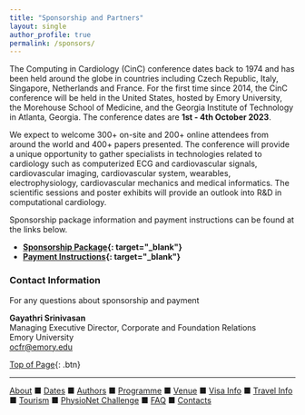 ```yaml
---
title: "Sponsorship and Partners"
layout: single
author_profile: true
permalink: /sponsors/
---
```

<a name="top"></a>

The Computing in Cardiology (CinC) conference dates back to 1974 and has been held around the globe in countries including Czech Republic, Italy, Singapore, Netherlands and France. For the first time since 2014, the CinC conference will be held in the United States, hosted by Emory University, the Morehouse School of Medicine, and the Georgia Institute of Technology in Atlanta, Georgia. The conference dates are **1st - 4th October 2023**.

We expect to welcome 300+ on-site and 200+ online attendees from around the world and 400+ papers presented. The conference will provide a unique opportunity to gather specialists in technologies related to cardiology such as computerized ECG and cardiovascular signals, cardiovascular imaging, cardiovascular system, wearables, electrophysiology, cardiovascular mechanics and medical informatics. The scientific sessions and poster exhibits will provide an outlook into R&D in computational cardiology.

Sponsorship package information and payment instructions can be found at the links below.
- **[Sponsorship Package](https://cinc2023.github.io/assets/img/sponsorship_flyer.pdf){: target="_blank"}**
- **[Payment Instructions](https://cinc2023.github.io/assets/img/payment_instructions.pdf){: target="_blank"}**

### Contact Information
For any questions about sponsorship and payment
<p class="notice"><strong>Gayathri Srinivasan</strong>
<br>Managing Executive Director, Corporate and Foundation Relations
<br>Emory University
<br><a href="mailto: ocfr@emory.edu" target="_blank">ocfr@emory.edu</a>
</p>


[Top of Page](#top){: .btn}

---

[About](../about/) &#9632; [Dates](../dates/) &#9632; [Authors](../authors) &#9632; [Programme](../programme/) &#9632; [Venue](../venue/) &#9632; [Visa Info](../visa) &#9632; [Travel Info](../travel) &#9632; [Tourism](../tourism/) &#9632; [PhysioNet Challenge](../challenge/) &#9632; [FAQ](../faq/) &#9632; [Contacts](../contact/)
